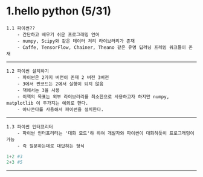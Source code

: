 1.hello python (5/31)
===============================

    1.1 파이썬??
        - 간단하고 배우기 쉬운 프로그래밍 언어
        - numpy, Scipy와 같은 데이터 처리 라이브러리가 존재
        - Caffe, TensorFlow, Chainer, Theano 같은 유명 딥러닝 프레임 워크들이 존재

***
    1.2 파이썬 설치하기
        - 파이썬은 2가지 버전이 존재 2 버전 3버전
        - 3에서 짠코드는 2에서 실행이 되지 않음
        - 책에서는 3을 사용
        - 이책의 목표는 외부 라이브러리를 최소한으로 사용하고자 하지만 numpy, matplotlib 이 두가지는 예외로 한다.
        - 아나콘다를 사용해서 파이썬을 설치한다.

***
    1.3 파이썬 인터프리터
        - 파이썬 인터프리터는 '대화 모드'하 하여 개발자와 파이썬이 대화하듯이 프로그래밍이 가능
        - 즉 질문하는데로 대답하는 형식
        
```python
1+2 #3
2+3 #5
```
***
